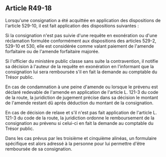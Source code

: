 Article R49-18
----
Lorsqu'une consignation a été acquittée en application des dispositions de
l'article 529-10, il est fait application des dispositions suivantes :

Si la consignation n'est pas suivie d'une requête en exonération ou d'une
réclamation formulée conformément aux dispositions des articles 529-2, 529-10 et
530, elle est considérée comme valant paiement de l'amende forfaitaire ou de
l'amende forfaitaire majorée.

Si l'officier du ministère public classe sans suite la contravention, il notifie
sa décision à l'auteur de la requête en exonération en l'informant que la
consignation lui sera remboursée s'il en fait la demande au comptable du Trésor
public.

En cas de condamnation à une peine d'amende ou lorsque le prévenu est déclaré
redevable de l'amende en application de l'article L. 121-3 du code de la route,
la juridiction de jugement précise dans sa décision le montant de l'amende
restant dû après déduction du montant de la consignation.

En cas de décision de relaxe et s'il n'est pas fait application de l'article L.
121-3 du code de la route, la juridiction ordonne le remboursement de la
consignation au prévenu si celui-ci en fait la demande au comptable du Trésor
public.

Dans les cas prévus par les troisième et cinquième alinéas, un formulaire
spécifique est alors adressé à la personne pour lui permettre d'être remboursée
de sa consignation.
